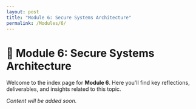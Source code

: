 ```yaml
---
layout: post
title: "Module 6: Secure Systems Architecture"
permalink: /Modules/6/
---
```


# 📘 Module 6: Secure Systems Architecture

Welcome to the index page for **Module 6**. Here you'll find key reflections, deliverables, and insights related to this topic.

*Content will be added soon.*
